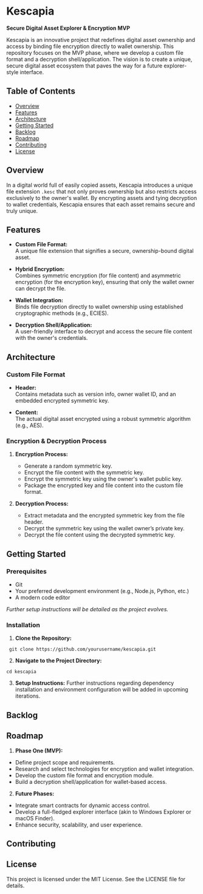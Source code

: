 # Kescapia

**Secure Digital Asset Explorer & Encryption MVP**

Kescapia is an innovative project that redefines digital asset ownership and access by binding file encryption directly to wallet ownership. This repository focuses on the MVP phase, where we develop a custom file format and a decryption shell/application. The vision is to create a unique, secure digital asset ecosystem that paves the way for a future explorer-style interface.

## Table of Contents

- [Overview](#overview)
- [Features](#features)
- [Architecture](#architecture)
- [Getting Started](#getting-started)
- [Backlog](#backlog)
- [Roadmap](#roadmap)
- [Contributing](#contributing)
- [License](#license)

## Overview

In a digital world full of easily copied assets, Kescapia introduces a unique file extension `.kesc` that not only proves ownership but also restricts access exclusively to the owner's wallet. By encrypting assets and tying decryption to wallet credentials, Kescapia ensures that each asset remains secure and truly unique.

## Features

- **Custom File Format:**  
  A unique file extension that signifies a secure, ownership-bound digital asset.

- **Hybrid Encryption:**  
  Combines symmetric encryption (for file content) and asymmetric encryption (for the encryption key), ensuring that only the wallet owner can decrypt the file.

- **Wallet Integration:**  
  Binds file decryption directly to wallet ownership using established cryptographic methods (e.g., ECIES).

- **Decryption Shell/Application:**  
  A user-friendly interface to decrypt and access the secure file content with the owner's credentials.

## Architecture

### Custom File Format

- **Header:**  
  Contains metadata such as version info, owner wallet ID, and an embedded encrypted symmetric key.

- **Content:**  
  The actual digital asset encrypted using a robust symmetric algorithm (e.g., AES).

### Encryption & Decryption Process

1. **Encryption Process:**
   - Generate a random symmetric key.
   - Encrypt the file content with the symmetric key.
   - Encrypt the symmetric key using the owner's wallet public key.
   - Package the encrypted key and file content into the custom file format.

2. **Decryption Process:**
   - Extract metadata and the encrypted symmetric key from the file header.
   - Decrypt the symmetric key using the wallet owner’s private key.
   - Decrypt the file content using the decrypted symmetric key.

## Getting Started

### Prerequisites

- Git
- Your preferred development environment (e.g., Node.js, Python, etc.)
- A modern code editor

*Further setup instructions will be detailed as the project evolves.*

### Installation

1. **Clone the Repository:**

  ```
   git clone https://github.com/yourusername/kescapia.git
  ```

2. **Navigate to the Project Directory:**

 ```
 cd kescapia
 ```

3. **Setup Instructions:**
 Further instructions regarding dependency installation and environment configuration will be added in upcoming iterations.

## Backlog

## Roadmap

1. **Phase One (MVP):**

- Define project scope and requirements.
- Research and select technologies for encryption and wallet integration.
- Develop the custom file format and encryption module.
- Build a decryption shell/application for wallet-based access.

2. **Future Phases:**

- Integrate smart contracts for dynamic access control.
- Develop a full-fledged explorer interface (akin to Windows Explorer or macOS Finder).
- Enhance security, scalability, and user experience.

## Contributing

## License
This project is licensed under the MIT License. See the LICENSE file for details.
